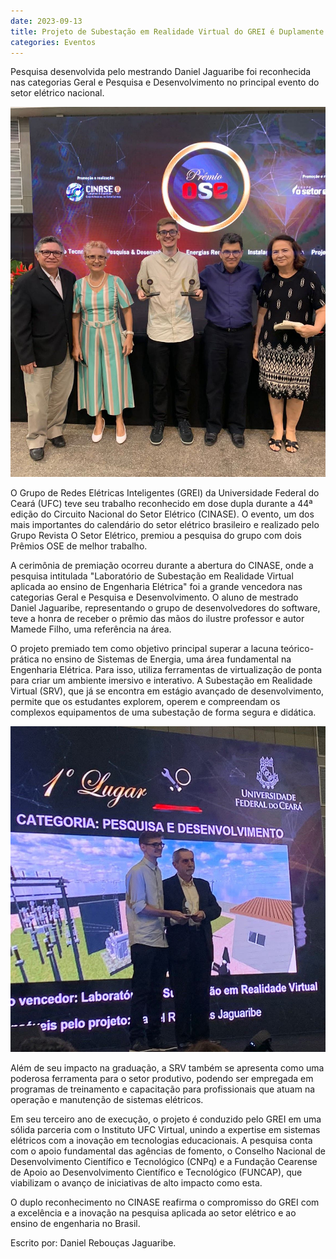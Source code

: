 ```yaml
---
date: 2023-09-13
title: Projeto de Subestação em Realidade Virtual do GREI é Duplamente Premiado no CINASE 2023
categories: Eventos
---
```


Pesquisa desenvolvida pelo mestrando Daniel Jaguaribe foi reconhecida nas categorias Geral e Pesquisa e Desenvolvimento no principal evento do setor elétrico nacional.


![Foto-1](/images/loc/cinase2023_2.jpg)

O Grupo de Redes Elétricas Inteligentes (GREI) da Universidade Federal do Ceará (UFC) teve seu trabalho reconhecido em dose dupla durante a 44ª edição do Circuito Nacional do Setor Elétrico (CINASE). O evento, um dos mais importantes do calendário do setor elétrico brasileiro e realizado pelo Grupo Revista O Setor Elétrico, premiou a pesquisa do grupo com dois Prêmios OSE de melhor trabalho.

A cerimônia de premiação ocorreu durante a abertura do CINASE, onde a pesquisa intitulada "Laboratório de Subestação em Realidade Virtual aplicada ao ensino de Engenharia Elétrica" foi a grande vencedora nas categorias Geral e Pesquisa e Desenvolvimento. O aluno de mestrado Daniel Jaguaribe, representando o grupo de desenvolvedores do software, teve a honra de receber o prêmio das mãos do ilustre professor e autor Mamede Filho, uma referência na área.

O projeto premiado tem como objetivo principal superar a lacuna teórico-prática no ensino de Sistemas de Energia, uma área fundamental na Engenharia Elétrica. Para isso, utiliza ferramentas de virtualização de ponta para criar um ambiente imersivo e interativo. A Subestação em Realidade Virtual (SRV), que já se encontra em estágio avançado de desenvolvimento, permite que os estudantes explorem, operem e compreendam os complexos equipamentos de uma subestação de forma segura e didática.

![Foto-2](/images/loc/cinase2023_1.jpg)

Além de seu impacto na graduação, a SRV também se apresenta como uma poderosa ferramenta para o setor produtivo, podendo ser empregada em programas de treinamento e capacitação para profissionais que atuam na operação e manutenção de sistemas elétricos.


Em seu terceiro ano de execução, o projeto é conduzido pelo GREI em uma sólida parceria com o Instituto UFC Virtual, unindo a expertise em sistemas elétricos com a inovação em tecnologias educacionais. A pesquisa conta com o apoio fundamental das agências de fomento, o Conselho Nacional de Desenvolvimento Científico e Tecnológico (CNPq) e a Fundação Cearense de Apoio ao Desenvolvimento Científico e Tecnológico (FUNCAP), que viabilizam o avanço de iniciativas de alto impacto como esta.

O duplo reconhecimento no CINASE reafirma o compromisso do GREI com a excelência e a inovação na pesquisa aplicada ao setor elétrico e ao ensino de engenharia no Brasil.

Escrito por: Daniel Rebouças Jaguaribe.
